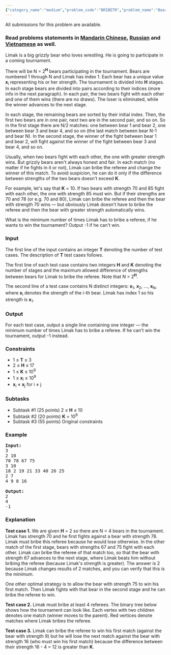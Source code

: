 ```yaml
---
{"category_name":"medium","problem_code":"BRIBETR","problem_name":"Bear and Bribing Tree","languages_supported":{"0":"ADA","1":"ASM","2":"BASH","3":"BF","4":"C","5":"C99 strict","6":"CAML","7":"CLOJ","8":"CLPS","9":"CPP 4.3.2","10":"CPP 4.9.2","11":"CPP14","12":"CS2","13":"D","14":"ERL","15":"FORT","16":"FS","17":"GO","18":"HASK","19":"ICK","20":"ICON","21":"JAVA","22":"JS","23":"LISP clisp","24":"LISP sbcl","25":"LUA","26":"NEM","27":"NICE","28":"NODEJS","29":"PAS fpc","30":"PAS gpc","31":"PERL","32":"PERL6","33":"PHP","34":"PIKE","35":"PRLG","36":"PYPY","37":"PYTH","38":"PYTH 3.4","39":"RUBY","40":"SCALA","41":"SCM chicken","42":"SCM guile","43":"SCM qobi","44":"ST","45":"TCL","46":"TEXT","47":"WSPC"},"max_timelimit":3,"source_sizelimit":50000,"problem_author":"errichto","problem_tester":"errichto","date_added":"23-02-2017","tags":{"0":"dynamic","1":"errichto","2":"ltime45","3":"medium","4":"two"},"editorial_url":"https://discuss.codechef.com/problems/BRIBETR","time":{"view_start_date":1488042300,"submit_start_date":1488042300,"visible_start_date":1488042300,"end_date":1735669800},"layout":"problem"}
---
```

<span class="solution-visible-txt">All submissions for this problem are available.</span><h3> Read problems statements in <a target="_blank" href="http://www.codechef.com/download/translated/LTIME45/mandarin/BRIBETR.pdf">Mandarin Chinese</a>, <a target="_blank" href="http://www.codechef.com/download/translated/LTIME45/russian/BRIBETR.pdf">Russian</a> and <a target="_blank" href="http://www.codechef.com/download/translated/LTIME45/vietnamese/BRIBETR.pdf">Vietnamese</a> as well.</h3>

<p>Limak is a big grizzly bear who loves wrestling.
He is going to participate in a coming tournament.</p>

<p>There will be N = 2<b><sup>H</sup></b> bears participating in the tournament.
Bears are numbered 1 through N and Limak has index 1.
Each bear has a unique value <b>x</b><sub>i</sub> representing his or her strength.
The tournament is divided into <b>H</b> stages.
In each stage bears are divided into pairs according to their indices (more info in the next paragraph).
In each pair, the two bears fight with each other and one of them wins (there are no draws).
The loser is eliminated, while the winner advances to the next stage.</p>

<p>In each stage, the remaining bears are sorted by their initial index.
Then, the first two bears are in one pair, next two are in the second pair, and so on.
So in the first stage there are N/2 matches: one between bear 1 and bear 2, one between bear 3 and bear 4, and so on (the last match between bear N-1 and bear N).
In the second stage, the winner of the fight between bear 1 and bear 2, will fight against the winner of the fight between bear 3 and bear 4, and so on.</p>

<p>Usually, when two bears fight with each other, the one with greater strength wins.
But grizzly bears aren't always honest and fair.
In each match (no matter if he fights in it or not), Limak can bribe the referee and change the winner of this match.
To avoid suspicion, he can do it only if the difference between strengths of the two bears doesn't exceed <b>K</b>.</p>

<p>For example, let's say that <b>K</b> = 10.
If two bears with strength 70 and 85 fight with each other, the one with strength 85 must win.
But if their strengths are 70 and 78 (or e.g. 70 and 80), Limak can bribe the referee and then the bear with strength 70 wins — but obviously Limak doesn't have to bribe the referee and then the bear with greater strength automatically wins.</p>

<p>What is the minimum number of times Limak has to bribe a referee, if he wants to win the tournament?
Output -1 if he can't win.</p>



<h3>Input</h3>

<p>The first line of the input contains an integer <b>T</b> denoting the number of test cases.
The description of <b>T</b> test cases follows.</p>

<p>The first line of each test case contains two integers <b>H</b> and <b>K</b> denoting the number of stages and the maximum allowed difference of strengths between bears for Limak to bribe the referee.
Note that N = 2<sup><b>H</b></sup>.</p>

<p>The second line of a test case contains N distinct integers: <b>x</b><sub>1</sub>, <b>x</b><sub>2</sub>, ..., <b>x</b><sub>N</sub>, where <b>x</b><sub>i</sub> denotes the strength of the i-th bear.
Limak has index 1 so his strength is <b>x</b><sub>1</sub>.





<h3>Output</h3>

<p>For each test case, output a single line containing one integer — the minimum number of times Limak has to bribe a referee.
If he can't win the tournament, output -1 instead.</p>



<h3>Constraints</h3>

<ul>
<li>1 ≤ <b>T</b> ≤ 3</li>
<li>2 ≤ <b>H</b> ≤ 17</li>
<li>1 ≤ <b>K</b> ≤ 10<sup>9</sup></li>
<li>1 ≤ <b>x</b><sub>i</sub> ≤ 10<sup>9</sup></li>
<li><b>x</b><sub>i</sub> ≠ <b>x</b><sub>j</sub> for i ≠ j
</ul>



<h3>Subtasks</h3>

<ul>
<li>Subtask #1 (25 points) 2 ≤ <b>H</b> ≤ 10</li>
<li>Subtask #2 (20 points) <b>K</b> = 10<sup>9</sup></li>
<li>Subtask #3 (55 points) Original constraints</li>
</ul>



<h3>Example</h3>

<pre><b>Input:</b>
3
2 10
70 78 67 75
3 10
18 2 19 21 33 40 26 25
2 7
4 9 8 16

<b>Output:</b>
2
4
-1</pre>



<h3>Explanation</h3>

<p><b>Test case 1.</b> We are given <b>H</b> = 2 so there are N = 4 bears in the tournament.
Limak has strength 70 and he first fights against a bear with strength 78.
Limak must bribe this referee because he would lose otherwise.
In the other match of the first stage, bears with strengths 67 and 75 fight with each other.
Limak can bribe the referee of that match too, so that the bear with strength 67 advances to the next stage, where Limak beats him without bribing the referee (because Limak's strength is greater).
The answer is 2 because Limak changes results of 2 matches, and you can verify that this is the minimum.</p>

<p>One other optimal strategy is to allow the bear with strength 75 to win his first match.
Then Limak fights with that bear in the second stage and he can bribe the referee to win.</p>

<p><b>Test case 2.</b> Limak must bribe at least 4 referees.
The binary tree below shows how the tournament can look like.
Each vertex with two children denotes one match (winner moves to the parent).
Red vertices denote matches where Limak bribes the referee.</p>

<object data="https://codechef_shared.s3.amazonaws.com/download/upload/LTIME45/9qhYjlA.png" type="image/svg+xml" height="190" width="320">
</object>

<p><b>Test case 3.</b> Limak can bribe the referee to win his first match (against the bear with strength 9) but he will lose the next match against the bear with strength 16 (who must win his first match) because the difference between their strength 16 - 4 = 12 is greater than <b>K</b>.</p>